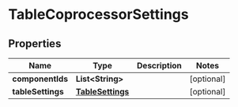 # TableCoprocessorSettings

## Properties
Name | Type | Description | Notes
------------ | ------------- | ------------- | -------------
**componentIds** | **List&lt;String&gt;** |  |  [optional]
**tableSettings** | [**TableSettings**](TableSettings.md) |  |  [optional]
